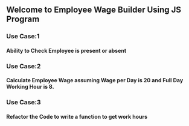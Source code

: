 ## Welcome to Employee Wage Builder Using JS Program
### Use Case:1
#### Ability to Check Employee is present or absent
### Use Case:2
#### Calculate Employee Wage assuming Wage per Day is 20 and Full Day Working Hour is 8.
### Use Case:3
#### Refactor the Code to write a function to get work hours